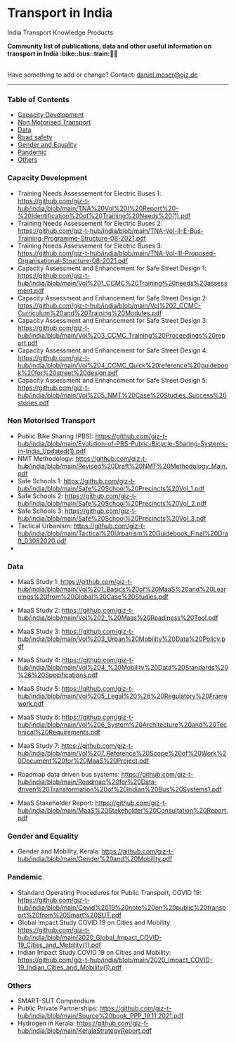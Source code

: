 # Transport in India
India Transport Knowledge Products

<b> 
Community list of publications, data and other useful information on transport in India :bike::bus::train:🌳🚊
</b><br><br>

Have something to add or change? Contact: daniel.moser@giz.de

------------------------------

### Table of Contents
- [Capacity Development](#Capacity-Development)
- [Non Motorised Transport](#non-motorised-transport) 
- [Data](#data) 
- [Road safety](#road-safety)
- [Gender and Equality](#gender) 
- [Pandemic](#pandemic)
- [Others](#others)

  
### Capacity Development <a name="capacity-development"></a> 

- Training Needs Assessement for Electric Buses 1: https://github.com/giz-t-hub/india/blob/main/TNA%20Vol%20I%20Report%20-%20Identification%20of%20Training%20Needs%20(1).pdf
- Training Needs Assessement for Electric Buses 2: https://github.com/giz-t-hub/india/blob/main/TNA-Vol-II-E-Bus-Training-Programme-Structure-08-2021.pdf
- Training Needs Assessement for Electric Buses 3: https://github.com/giz-t-hub/india/blob/main/TNA-Vol-III-Proposed-Organisational-Structure-08-2021.pdf
- Capacity Assessment and Enhancement for Safe Street Design 1: https://github.com/giz-t-hub/india/blob/main/Vol%201_CCMC%20Training%20needs%20assessment.pdf
- Capacity Assessment and Enhancement for Safe Street Design 2: https://github.com/giz-t-hub/india/blob/main/Vol%202_CCMC-Curriculum%20and%20Training%20Modules.pdf
- Capacity Assessment and Enhancement for Safe Street Design 3: https://github.com/giz-t-hub/india/blob/main/Vol%203_CCMC_Training%20Proceedings%20report.pdf
- Capacity Assessment and Enhancement for Safe Street Design 4: https://github.com/giz-t-hub/india/blob/main/Vol%204_CCMC_Quick%20reference%20guidebook%20for%20street%20design.pdf
- Capacity Assessment and Enhancement for Safe Street Design 5: https://github.com/giz-t-hub/india/blob/main/Vol%205_NMT%20Case%20Studies_Success%20stories.pdf

    
### Non Motorised Transport <a name="non-motorised-transport"></a> 
- Public Bike Sharing (PBS): https://github.com/giz-t-hub/india/blob/main/Evolution-of-PBS-Public-Bicycle-Sharing-Systems-in-India_Updated(1).pdf
- NMT Methodology: https://github.com/giz-t-hub/india/blob/main/Revised%20Draft%20NMT%20Methodology_Main.pdf
- Safe Schools 1: https://github.com/giz-t-hub/india/blob/main/Safe%20School%20Precincts%20Vol_1.pdf
- Safe Schools 2: https://github.com/giz-t-hub/india/blob/main/Safe%20School%20Precincts%20Vol_2.pdf
- Safe Schools 3: https://github.com/giz-t-hub/india/blob/main/Safe%20School%20Precincts%20Vol_3.pdf
- Tactical Urbanism: https://github.com/giz-t-hub/india/blob/main/Tactical%20Urbanism%20Guidebook_Final%20Draft_03082020.pdf
- 

### Data <a name="data"></a> 
- MaaS Study 1: https://github.com/giz-t-hub/india/blob/main/Vol%201_Basics%20of%20MaaS%20and%20Learnings%20from%20Global%20Case%20Studies.pdf
- MaaS Study 2: https://github.com/giz-t-hub/india/blob/main/Vol%202_%20Maas%20Readiness%20Tool.pdf
- MaaS Study 3: https://github.com/giz-t-hub/india/blob/main/Vol%203_Urban%20Mobility%20Data%20Policy.pdf
- MaaS Study 4: https://github.com/giz-t-hub/india/blob/main/Vol%204_%20Mobility%20Data%20Standards%20%26%20Specifications.pdf
- MaaS Study 5: https://github.com/giz-t-hub/india/blob/main/Vol%205_Legal%20%26%20Regulatory%20Framework.pdf
- MaaS Study 6: https://github.com/giz-t-hub/india/blob/main/Vol%206_System%20Architecture%20and%20Technical%20Requirements.pdf
- MaaS Study 7: https://github.com/giz-t-hub/india/blob/main/Vol%207_Reference%20Scope%20of%20Work%20Document%20for%20MaaS%20Project.pdf

- Roadmap data driven bus systems: https://github.com/giz-t-hub/india/blob/main/Roadmap%20for%20Data-driven%20Transformation%20of%20Indian%20Bus%20Systems1.pdf
- MaaS Stakeholder Report: https://github.com/giz-t-hub/india/blob/main/MaaS%20Stakeholder%20Consultation%20Report.pdf

### Gender and Equality <a name="gender"></a> 
- Gender and Mobility, Kerala: https://github.com/giz-t-hub/india/blob/main/Gender%20and%20Mobility.pdf


### Pandemic <a name="pandemic"></a>
- Standard Operating Procedures for Public Transport, COVID 19: https://github.com/giz-t-hub/india/blob/main/Covid%2019%20note%20on%20public%20transport%20from%20Smart%20SUT.pdf
- Global Impact Study COVID 19 on Cities and Mobility: https://github.com/giz-t-hub/india/blob/main/2020_Global_Impact_COVID-19_Cities_and_Mobility(1).pdf
- Indian Impact Study COVID 19 on Cities and Mobility: https://github.com/giz-t-hub/india/blob/main/2020_Impact_COVID-19_Indian_Cities_and_Mobility(1).pdf


### Others <a name="others"></a>  

- SMART-SUT Compendium
- Public Private Partnerships: https://github.com/giz-t-hub/india/blob/main/Source%20book_PPP_19.11.2021.pdf
- Hydrogen in Kerala: https://github.com/giz-t-hub/india/blob/main/KeralaStrategyReport.pdf
